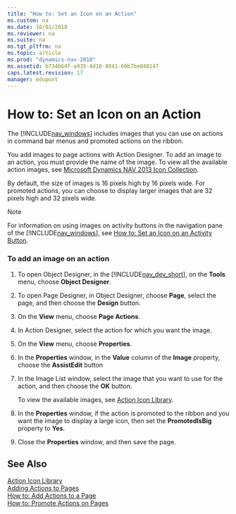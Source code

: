 ```yaml
---
title: "How to: Set an Icon on an Action"
ms.custom: na
ms.date: 10/01/2018
ms.reviewer: na
ms.suite: na
ms.tgt_pltfrm: na
ms.topic: article
ms.prod: "dynamics-nav-2018"
ms.assetid: b734b64f-a935-4d10-8041-60b7be048147
caps.latest.revision: 17
manager: edupont
---
```

# How to: Set an Icon on an Action
The [!INCLUDE[nav_windows](includes/nav_windows_md.md)] includes images that you can use on actions in command bar menus and promoted actions on the ribbon.  
  
 You add images to page actions with Action Designer. To add an image to an action, you must provide the name of the image. To view all the available action images, see [Microsoft Dynamics NAV 2013 Icon Collection](https://go.microsoft.com/fwlink/?LinkID=394623).  
  
 By default, the size of images is 16 pixels high by 16 pixels wide. For promoted actions, you can choose to display larger images that are 32 pixels high and 32 pixels wide.  
  
> [!NOTE]  
>  For information on using images on activity buttons in the navigation pane of the [!INCLUDE[nav_windows](includes/nav_windows_md.md)], see [How to: Set an Icon on an Activity Button](How-to--Set-an-Icon-on-an-Activity-Button.md).  
  
### To add an image on an action  
  
1.  To open Object Designer, in the [!INCLUDE[nav_dev_short](includes/nav_dev_short_md.md)], on the **Tools** menu, choose **Object Designer**.  
  
2.  To open Page Designer, in Object Designer, choose **Page**, select the page, and then choose the **Design** button.  
  
3.  On the **View** menu, choose **Page Actions**.  
  
4.  In Action Designer, select the action for which you want the image.  
  
5.  On the **View** menu, choose **Properties**.  
  
6.  In the **Properties** window, in the **Value** column of the **Image** property, choose the **AssistEdit** button  
  
7.  In the Image List window, select the image that you want to use for the action, and then choose the **OK** button.  
  
     To view the available images, see [Action Icon Library](Action-Icon-Library.md).  
  
8.  In the **Properties** window, if the action is promoted to the ribbon and you want the image to display a large icon, then set the **PromotedIsBig** property to **Yes**.  
  
9. Close the **Properties** window, and then save the page.  
  
## See Also  
 [Action Icon Library](Action-Icon-Library.md)   
 [Adding Actions to Pages](Adding-Actions-to-Pages.md)   
 [How to: Add Actions to a Page](How-to--Add-Actions-to-a-Page.md)   
 [How to: Promote Actions on Pages](How-to--Promote-Actions-on-Pages.md)